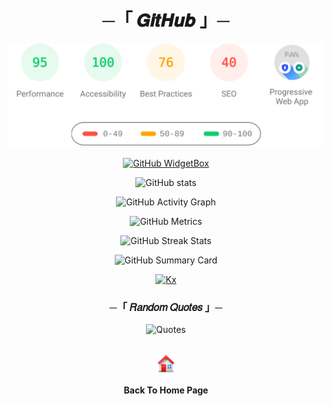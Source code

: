 <h1 align="center">
    ─「 𝑮𝒊𝒕𝑯𝒖𝒃 」─
</h1>
<div align="center">

<p align="center">
	<img src="https://github.com/ikx7a/ikx7a/blob/main/assets/banner.svg" width="800px">
</p>

[![GitHub WidgetBox](https://github-widgetbox.vercel.app/api/profile?username=ikx7a&data=followers,repositories,stars,commits&theme=viridescent)](https://github.com/ikx7a)

![GitHub stats](https://github-readme-stats.vercel.app/api?username=ikx7a&show_icons=true&count_private=true)  

![GitHub Activity Graph](https://activity-graph.herokuapp.com/graph?username=ikx7a)  

![GitHub Metrics](https://metrics.lecoq.io/ikx7a)  

![GitHub Streak Stats](https://github-readme-streak-stats.herokuapp.com/?user=ikx7a)  

![GitHub Summary Card](https://github-profile-summary-cards.vercel.app/api/cards/profile-details?username=ikx7a&theme=vue)

[![Kx](https://github-stats-alpha.vercel.app/api?username=ikx7a "Kx")](https://github-stats-alpha.vercel.app/api?username=ikx7a "Kx")

<h3 align="center">
    ─「 𝑅𝑎𝑛𝑑𝑜𝑚 𝑄𝑢𝑜𝑡𝑒𝑠 」─
</h3>

![Quotes](https://quotes-github-readme.vercel.app/api?type=horizontal&theme=radical)

<br/>
<a href="https://github.com/ikx7a/ikx7a"><img width="32px" alt="Patreon" title="Home" src="https://github.com/ikx7a/ikx7a/blob/main/Photos/icons8-home-94.png"/></a>

**Back To Home Page**

</p>
</div>
